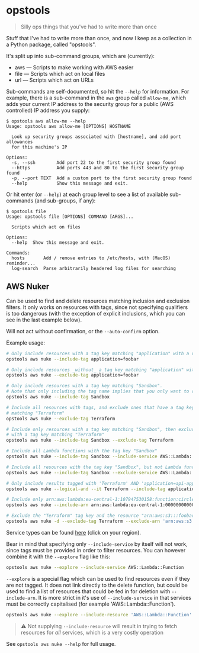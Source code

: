 # opstools

> Silly ops things that you've had to write more than once

Stuff that I've had to write more than once, and now I keep as a collection in a Python package, called "opstools".

It's split up into sub-command groups, which are (currently):

* aws — Scripts to make working with AWS easier
* file — Scripts which act on local files
* url — Scripts which act on URLs

Sub-commands are self-documented, so hit the `--help` for information. For example, there is a sub-command in the `aws` group called `allow-me`, which adds your current IP address to the security group for a public (AWS controlled) IP address you supply:

```text
$ opstools aws allow-me --help
Usage: opstools aws allow-me [OPTIONS] HOSTNAME

  Look up security groups associated with [hostname], and add port allowances
  for this machine's IP

Options:
  -s, --ssh        Add port 22 to the first security group found
  --https          Add ports 443 and 80 to the first security group found
  -p, --port TEXT  Add a custom port to the first security group found
  --help           Show this message and exit.
```

Or hit enter (or `--help`) at each group level to see a list of available sub-commands (and sub-groups, if any):

```text
$ opstools file
Usage: opstools file [OPTIONS] COMMAND [ARGS]...

  Scripts which act on files

Options:
  --help  Show this message and exit.

Commands:
  hosts       Add / remove entries to /etc/hosts, with (MacOS) reminder...
  log-search  Parse arbitrarily headered log files for searching
```

## AWS Nuker

Can be used to find and delete resources matching inclusion and exclusion filters. It only works on resources with tags, since not specifying qualifiers is too dangerous (with the exception of explicit inclusions, which you can see in the last example below).

Will not act without confirmation, or the `--auto-confirm` option.

Example usage:

```sh
# Only include resources with a tag key matching "application" with a value of "foobar"
opstools aws nuke --include-tag application=foobar

# Only include resources _without_ a tag key matching "application" with a value of "foobar"
opstools aws nuke --exclude-tag application=foobar

# Only include resources with a tag key matching "Sandbox".
# Note that only including the tag name implies that you only want to check for the presence of the tag name, not its value
opstools aws nuke --include-tag Sandbox

# Include all resources with tags, and exclude ones that have a tag key
# matching "Terraform"
opstools aws nuke --exclude-tag Terraform

# Include only resources with a tag key matching "Sandbox", then exclude ones
# with a tag key matching "Terraform"
opstools aws nuke --include-tag Sandbox --exclude-tag Terraform

# Include all Lambda functions with the tag key "Sandbox"
opstools aws nuke --include-tag Sandbox --include-service AWS::Lambda::Function

# Include all resources with the tag key "Sandbox", but not Lambda functions
opstools aws nuke --include-tag Sandbox --exclude-service AWS::Lambda::Function

# Only include results tagged with 'Terraform' AND 'application=api-app-x'
opstools aws nuke --logical-and --it Terraform --include-tag application=api-app-x

# Include only arn:aws:lambda:eu-central-1:107947530158:function:circle-ci-queue-trigger
opstools aws nuke --include-arn arn:aws:lambda:eu-central-1:000000000000:function:something

# Exclude the "Terraform" tag key and the resource "arn:aws:s3:::foobar" from results
opstools aws nuke -d --exclude-tag Terraform --exclude-arn 'arn:aws:s3:::foobar'
```

Service types can be found [here](https://docs.aws.amazon.com/AWSCloudFormation/latest/UserGuide/cfn-resource-specification.html) (click on your region).

Bear in mind that specifying only `--include-service` by itself will not work, since tags must be provided in order to filter resources. You can however combine it with the `--explore` flag like this:

```sh
opstools aws nuke --explore --include-service AWS::Lambda::Function
```

`--explore` is a special flag which can be used to find resources even if they are not tagged. It does not link directly to the delete function, but could be used to find a list of resources that could be fed in for deletion with `--include-arn`. It is more strict in it's use of `--include-service` in that services must be correctly capitalised (for example 'AWS::Lambda::Function').

```sh
opstools aws nuke --explore --include-resource 'AWS::Lambda::Function'
```

> :warning: Not supplying `--include-resource` will result in trying to fetch resources for _all_ services, which is a very costly operation

See `opstools aws nuke --help` for full usage.
